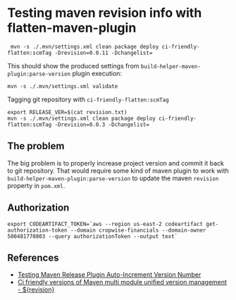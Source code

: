 # Testing maven revision info with flatten-maven-plugin


```shell
 mvn -s ./.mvn/settings.xml clean package deploy ci-friendly-flatten:scmTag -Drevision=0.0.11 -Dchangelist=
 ```

This should show the produced settings from `build-helper-maven-plugin:parse-version` plugin execution:
```shell
mvn -s ./.mvn/settings.xml validate
```

Tagging git repository with `ci-friendly-flatten:scmTag`
```shell
export RELEASE_VER=$(cat revision.txt)
mvn -s ./.mvn/settings.xml clean package deploy ci-friendly-flatten:scmTag -Drevision=0.0.3 -Dchangelist=
```

## The problem
The big problem is to properly increase project version and commit it back to git repository. That would require some kind of maven plugin to work with `build-helper-maven-plugin:parse-version` to update the maven `revision` property in `pom.xml`.  

## Authorization

```shell
export CODEARTIFACT_TOKEN=`aws --region us-east-2 codeartifact get-authorization-token --domain cropwise-financials --domain-owner 500481770803 --query authorizationToken --output text`
```


## References
* [Testing Maven Release Plugin Auto-Increment Version Number](https://www.javacodegeeks.com/2020/02/testing-maven-release-plugin-auto-increment-version-number.html)
* [Ci friendly versions of Maven multi module unified version management - ${revision}](https://cdmana.com/2021/03/20210308060558968h.html)
